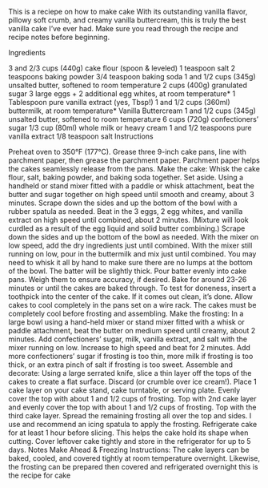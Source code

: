 This is a reciepe on how to make cake
With its outstanding vanilla flavor, pillowy soft crumb, and creamy vanilla buttercream, this is truly the best vanilla cake I’ve ever had. Make sure you read through the recipe and recipe notes before beginning.

Ingredients

3 and 2/3 cups (440g) cake flour (spoon & leveled)
1 teaspoon salt
2 teaspoons baking powder
3/4 teaspoon baking soda
1 and 1/2 cups (345g) unsalted butter, softened to room temperature
2 cups (400g) granulated sugar
3 large eggs + 2 additional egg whites, at room temperature*
1 Tablespoon pure vanilla extract (yes, Tbsp!)
1 and 1/2 cups (360ml) buttermilk, at room temperature*
Vanilla Buttercream
1 and 1/2 cups (345g) unsalted butter, softened to room temperature
6 cups (720g) confectioners’ sugar
1/3 cup (80ml) whole milk or heavy cream
1 and 1/2 teaspoons pure vanilla extract
1/8 teaspoon salt
Instructions

Preheat oven to 350°F (177°C). Grease three 9-inch cake pans, line with parchment paper, then grease the parchment paper. Parchment paper helps the cakes seamlessly release from the pans.
Make the cake: Whisk the cake flour, salt, baking powder, and baking soda together. Set aside.
Using a handheld or stand mixer fitted with a paddle or whisk attachment, beat the butter and sugar together on high speed until smooth and creamy, about 3 minutes. Scrape down the sides and up the bottom of the bowl with a rubber spatula as needed. Beat in the 3 eggs, 2 egg whites, and vanilla extract on high speed until combined, about 2 minutes. (Mixture will look curdled as a result of the egg liquid and solid butter combining.) Scrape down the sides and up the bottom of the bowl as needed. With the mixer on low speed, add the dry ingredients just until combined. With the mixer still running on low, pour in the buttermilk and mix just until combined. You may need to whisk it all by hand to make sure there are no lumps at the bottom of the bowl. The batter will be slightly thick.
Pour batter evenly into cake pans. Weigh them to ensure accuracy, if desired. Bake for around 23-26 minutes or until the cakes are baked through. To test for doneness, insert a toothpick into the center of the cake. If it comes out clean, it’s done. Allow cakes to cool completely in the pans set on a wire rack. The cakes must be completely cool before frosting and assembling.
Make the frosting: In a large bowl using a hand-held mixer or stand mixer fitted with a whisk or paddle attachment, beat the butter on medium speed until creamy, about 2 minutes. Add confectioners’ sugar, milk, vanilla extract, and salt with the mixer running on low. Increase to high speed and beat for 2 minutes. Add more confectioners’ sugar if frosting is too thin, more milk if frosting is too thick, or an extra pinch of salt if frosting is too sweet.
Assemble and decorate: Using a large serrated knife, slice a thin layer off the tops of the cakes to create a flat surface. Discard (or crumble over ice cream!). Place 1 cake layer on your cake stand, cake turntable, or serving plate. Evenly cover the top with about 1 and 1/2 cups of frosting. Top with 2nd cake layer and evenly cover the top with about 1 and 1/2 cups of frosting. Top with the third cake layer. Spread the remaining frosting all over the top and sides. I use and recommend an icing spatula to apply the frosting.
Refrigerate cake for at least 1 hour before slicing. This helps the cake hold its shape when cutting.
Cover leftover cake tightly and store in the refrigerator for up to 5 days.
Notes
Make Ahead & Freezing Instructions: The cake layers can be baked, cooled, and covered tightly at room temperature overnight. Likewise, the frosting can be prepared then covered and refrigerated overnight
this is the recipe for cake